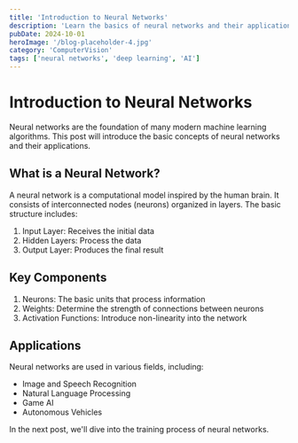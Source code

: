 ```yaml
---
title: 'Introduction to Neural Networks'
description: 'Learn the basics of neural networks and their applications in machine learning'
pubDate: 2024-10-01
heroImage: '/blog-placeholder-4.jpg'
category: 'ComputerVision'
tags: ['neural networks', 'deep learning', 'AI']
---
```


# Introduction to Neural Networks

Neural networks are the foundation of many modern machine learning algorithms. This post will introduce the basic concepts of neural networks and their applications.

## What is a Neural Network?

A neural network is a computational model inspired by the human brain. It consists of interconnected nodes (neurons) organized in layers. The basic structure includes:

1. Input Layer: Receives the initial data
2. Hidden Layers: Process the data
3. Output Layer: Produces the final result

## Key Components

1. Neurons: The basic units that process information
2. Weights: Determine the strength of connections between neurons
3. Activation Functions: Introduce non-linearity into the network

## Applications

Neural networks are used in various fields, including:

- Image and Speech Recognition
- Natural Language Processing
- Game AI
- Autonomous Vehicles

In the next post, we'll dive into the training process of neural networks.